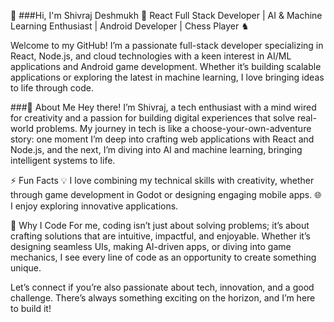 👋 ###Hi, I'm Shivraj Deshmukh
🚀 React Full Stack Developer | AI & Machine Learning Enthusiast | Android Developer | Chess Player ♞

Welcome to my GitHub! I’m a passionate full-stack developer specializing in React, Node.js, and cloud technologies with a keen interest in AI/ML applications and Android game development. Whether it’s building scalable applications or exploring the latest in machine learning, I love bringing ideas to life through code.

###🌟 About Me
Hey there! I’m Shivraj, a tech enthusiast with a mind wired for creativity and a passion for building digital experiences that solve real-world problems. My journey in tech is like a choose-your-own-adventure story: one moment I’m deep into crafting web applications with React and Node.js, and the next, I’m diving into AI and machine learning, bringing intelligent systems to life.

⚡ Fun Facts
💡 I love combining my technical skills with creativity, whether through game development in Godot or designing engaging mobile apps.
🌐 I enjoy exploring innovative applications.

🚀 Why I Code
For me, coding isn’t just about solving problems; it’s about crafting solutions that are intuitive, impactful, and enjoyable. Whether it’s designing seamless UIs, making AI-driven apps, or diving into game mechanics, I see every line of code as an opportunity to create something unique.

Let’s connect if you’re also passionate about tech, innovation, and a good challenge. There’s always something exciting on the horizon, and I’m here to build it!


<!--
**Shivraj12/Shivraj12** is a ✨ _special_ ✨ repository because its `README.md` (this file) appears on your GitHub profile.

Here are some ideas to get you started:

- 🔭 I’m currently working on ...
- 🌱 I’m currently learning ...
- 👯 I’m looking to collaborate on ...
- 🤔 I’m looking for help with ...
- 💬 Ask me about ...
- 📫 How to reach me: ...
- 😄 Pronouns: ...
- ⚡ Fun fact: ...
-->
